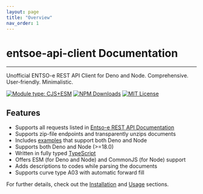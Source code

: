```yaml
---
layout: page
title: "Overview"
nav_order: 1
---
```


# entsoe-api-client Documentation

---

Unofficial ENTSO-e REST API Client for Deno and Node. Comprehensive. User-friendly. Minimalistic.

[![Module type: CJS+ESM](https://img.shields.io/badge/npm-cjs%2Besm-brightgreen)](https://www.npmjs.org/package/entsoe-api-client)
[![NPM Downloads](https://img.shields.io/npm/dm/entsoe-api-client.svg)](https://www.npmjs.org/package/entsoe-api-client)
[![MIT License](https://img.shields.io/badge/license-MIT-blue.svg)](https://github.com/Hexagon/entsoe-api-client/blob/master/LICENSE) 

## Features

  * Supports all requests listed in [Entso-e REST API Documentation](https://transparency.entsoe.eu/content/static_content/Static%20content/web%20api/Guide.html)
  * Supports zip-file endpoints and transparently unzips documents
  * Includes [examples](/examples) that support both Deno and Node
  * Supports both Deno and Node (>=18.0)
  * Written in fully typed [TypeScript](https://www.typescriptlang.org/)
  * Offers ESM (for Deno and Node) and CommonJS (for Node) support
  * Adds descriptions to codes while parsing the documents
  * Supports curve type A03 with automatic forward fill

For further details, check out the [Installation](https://entsoe-api-client.56k.guru/installation.html) and [Usage](https://entsoe-api-client.56k.guru/usage/) sections.